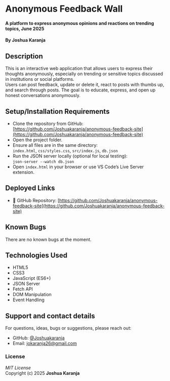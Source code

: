 # Anonymous Feedback Wall  
#### A platform to express anonymous opinions and reactions on trending topics, June 2025  
#### By **Joshua Karanja**

## Description  
This is an interactive web application that allows users to express their thoughts anonymously, especially on trending or sensitive topics discussed in institutions or social platforms.  
Users can post feedback, update or delete it, react to posts with thumbs up, and search through posts. The goal is to educate, express, and open up honest conversations anonymously.

## Setup/Installation Requirements  
* Clone the repository from GitHub:  
  [https://github.com/Joshuakaranja/anonymous-feedback-site](https://github.com/Joshuakaranja/anonymous-feedback-site)  
* Open the project folder.  
* Ensure all files are in the same directory:  
  `index.html`, `css/styles.css`, `src/index.js`, `db.json`  
* Run the JSON server locally (optional for local testing):  
  `json-server --watch db.json`  
* Open `index.html` in your browser or use VS Code’s Live Server extension.

## Deployed Links  
* 📂 GitHub Repository: [https://github.com/Joshuakaranja/anonymous-feedback-site](https://github.com/Joshuakaranja/anonymous-feedback-site)

## Known Bugs  
There are no known bugs at the moment.

## Technologies Used  
* HTML5  
* CSS3  
* JavaScript (ES6+)  
* JSON Server  
* Fetch API  
* DOM Manipulation  
* Event Handling

## Support and contact details  
For questions, ideas, bugs or suggestions, please reach out:  
* GitHub: [@Joshuakaranja](https://github.com/Joshuakaranja)  
* Email: [jokaranja26@gmail.com](mailto:jokaranja26@gmail.com)

### License  
*MIT License*  
Copyright (c) 2025 **Joshua Karanja**
